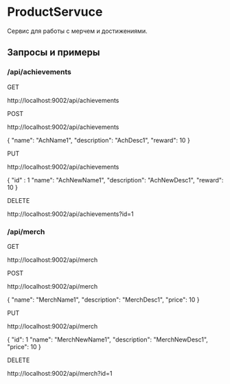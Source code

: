 # ProductServuce
Сервис для работы с мерчем и достижениями.

## Запросы и примеры
### /api/achievements
GET

http://localhost:9002/api/achievements

POST

http://localhost:9002/api/achievements

{
  "name": "AchName1",
  "description": "AchDesc1",
  "reward": 10
}

PUT

http://localhost:9002/api/achievements

{
  "id" : 1
  "name": "AchNewName1",
  "description": "AchNewDesc1",
  "reward": 10
}

DELETE

http://localhost:9002/api/achievements?id=1

### /api/merch
GET

http://localhost:9002/api/merch

POST

http://localhost:9002/api/merch

{
  "name": "MerchName1",
  "description": "MerchDesc1",
  "price": 10
}

PUT

http://localhost:9002/api/merch

{
  "id": 1
  "name": "MerchNewName1",
  "description": "MerchNewDesc1",
  "price": 10
}

DELETE

http://localhost:9002/api/merch?id=1
